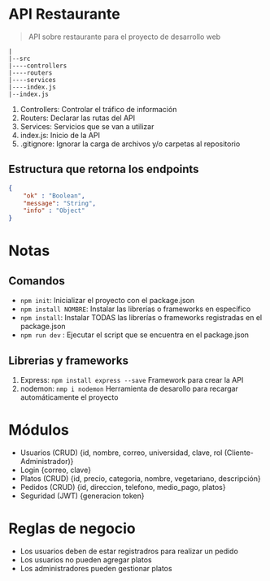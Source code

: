 # API Restaurante

> API sobre restaurante para el proyecto de desarrollo web

```
|
|--src
|----controllers
|----routers
|----services
|----index.js
|--index.js
```

1. Controllers: Controlar el tráfico de información
2. Routers: Declarar las rutas del API 
3. Services: Servicios que se van a utilizar
4. index.js: Inicio de la API
5. .gitignore: Ignorar la carga de archivos y/o carpetas al repositorio

## Estructura que retorna los endpoints
```json
{
    "ok" : "Boolean",
    "message": "String",
    "info" : "Object"
}
```

# Notas
## Comandos 
- `npm init`: Inicializar el proyecto con el package.json
- `npm install NOMBRE`: Instalar las librerías o 
frameworks en específico
- `npm install`: Instalar TODAS las librerías o frameworks registradas en el package.json
- `npm run dev` : Ejecutar el script que se encuentra en el package.json

## Librerias y frameworks
1. Express: `npm install express --save` Framework para crear la API
2. nodemon: `nmp i nodemon` Herramienta de desarollo para recargar automáticamente el proyecto

# Módulos

- Usuarios (CRUD) {id, nombre, correo, universidad, clave, rol (Cliente-Administrador)}
- Login {correo, clave}
- Platos (CRUD) {id, precio, categoria, nombre, vegetariano, descripción}
- Pedidos (CRUD) {id, direccion, telefono, medio_pago, platos}
- Seguridad (JWT) {generacion token}

# Reglas de negocio

- Los usuarios deben de estar registradros para realizar un pedido
- Los usuarios no pueden agregar platos
- Los administradores pueden gestionar platos